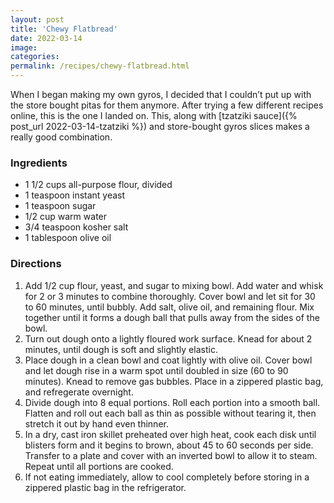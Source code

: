 ```yaml
---
layout: post
title: 'Chewy Flatbread'
date: 2022-03-14
image:
categories:
permalink: /recipes/chewy-flatbread.html
---
```


When I began making my own gyros, I decided that I couldn’t put up with the store bought pitas for them anymore. After trying a few different recipes online, this is the one I landed on. This, along with [tzatziki sauce]({% post_url 2022-03-14-tzatziki %}) and store-bought gyros slices makes a really good combination.

### Ingredients

- 1 1/2 cups all-purpose flour, divided
- 1 teaspoon instant yeast
- 1 teaspoon sugar
- 1/2 cup warm water
- 3/4 teaspoon kosher salt
- 1 tablespoon olive oil

### Directions

1. Add 1/2 cup flour, yeast, and sugar to mixing bowl. Add water and whisk for 2 or 3 minutes to combine thoroughly. Cover bowl and let sit for 30 to 60 minutes, until bubbly. Add salt, olive oil, and remaining flour. Mix together until it forms a dough ball that pulls away from the sides of the bowl.
2. Turn out dough onto a lightly floured work surface. Knead for about 2 minutes, until dough is soft and slightly elastic.
3. Place dough in a clean bowl and coat lightly with olive oil. Cover bowl and let dough rise in a warm spot until doubled in size (60 to 90 minutes). Knead to remove gas bubbles. Place in a zippered plastic bag, and refregerate overnight.
4. Divide dough into 8 equal portions. Roll each portion into a smooth ball. Flatten and roll out each ball as thin as possible without tearing it, then stretch it out by hand even thinner.
5. In a dry, cast iron skillet preheated over high heat, cook each disk until blisters form and it begins to brown, about 45 to 60 seconds per side. Transfer to a plate and cover with an inverted bowl to allow it to steam. Repeat until all portions are cooked.
6. If not eating immediately, allow to cool completely before storing in a zippered plastic bag in the refrigerator.
